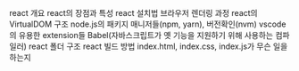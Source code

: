 react 개요
react의 장점과 특성
react 설치법
브라우저 렌더링 과정
react의 VirtualDOM 구조
node.js의 패키지 매니저들(npm, yarn), 버전확인(nvm)
vscode의 유용한 extension들
Babel(자바스크립트가 옛 기능을 지원하기 위해 사용하는 컴파일러)
react 폴더 구조
react 빌드 방법
index.html, index.css, index.js가 무슨 일을 하는지
